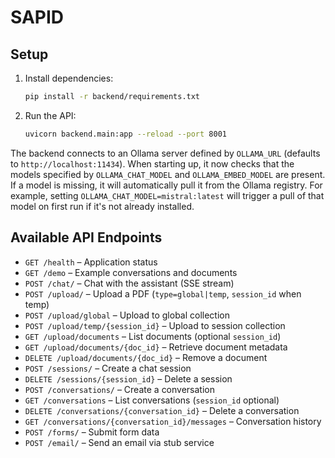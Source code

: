 # SAPID

## Setup

1. Install dependencies:
   ```bash
   pip install -r backend/requirements.txt
   ```
2. Run the API:
   ```bash
   uvicorn backend.main:app --reload --port 8001
   ```

The backend connects to an Ollama server defined by `OLLAMA_URL` (defaults to
`http://localhost:11434`). When starting up, it now checks that the models
specified by `OLLAMA_CHAT_MODEL` and `OLLAMA_EMBED_MODEL` are present. If a
model is missing, it will automatically pull it from the Ollama registry. For
example, setting `OLLAMA_CHAT_MODEL=mistral:latest` will trigger a pull of that
model on first run if it's not already installed.

## Available API Endpoints

- `GET /health` – Application status
- `GET /demo` – Example conversations and documents
- `POST /chat/` – Chat with the assistant (SSE stream)
- `POST /upload/` – Upload a PDF (`type=global|temp`, `session_id` when temp)
- `POST /upload/global` – Upload to global collection
- `POST /upload/temp/{session_id}` – Upload to session collection
- `GET /upload/documents` – List documents (optional `session_id`)
- `GET /upload/documents/{doc_id}` – Retrieve document metadata
- `DELETE /upload/documents/{doc_id}` – Remove a document
- `POST /sessions/` – Create a chat session
- `DELETE /sessions/{session_id}` – Delete a session
- `POST /conversations/` – Create a conversation
- `GET /conversations` – List conversations (`session_id` optional)
- `DELETE /conversations/{conversation_id}` – Delete a conversation
- `GET /conversations/{conversation_id}/messages` – Conversation history
- `POST /forms/` – Submit form data
- `POST /email/` – Send an email via stub service
